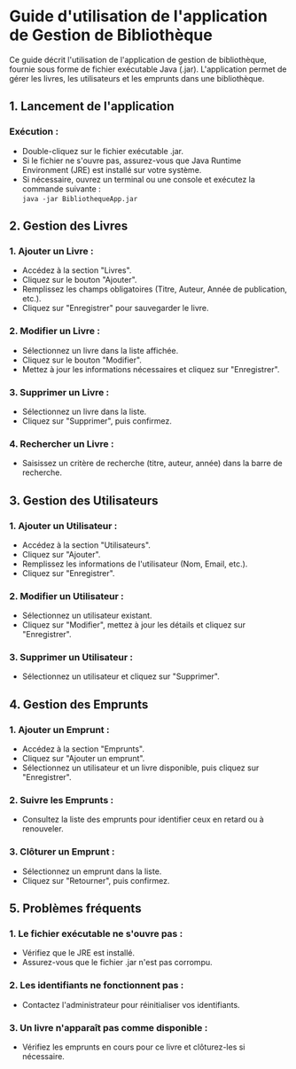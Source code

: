 # Guide d'utilisation de l'application de Gestion de Bibliothèque

Ce guide décrit l'utilisation de l'application de gestion de bibliothèque, fournie sous forme de fichier exécutable Java (.jar). L'application permet de gérer les livres, les utilisateurs et les emprunts dans une bibliothèque.

## 1. Lancement de l'application

### Exécution :
- Double-cliquez sur le fichier exécutable .jar.
- Si le fichier ne s'ouvre pas, assurez-vous que Java Runtime Environment (JRE) est installé sur votre système.
- Si nécessaire, ouvrez un terminal ou une console et exécutez la commande suivante :  
  `java -jar BibliothequeApp.jar`

## 2. Gestion des Livres

### 1. Ajouter un Livre :
- Accédez à la section "Livres".
- Cliquez sur le bouton "Ajouter".
- Remplissez les champs obligatoires (Titre, Auteur, Année de publication, etc.).
- Cliquez sur "Enregistrer" pour sauvegarder le livre.

### 2. Modifier un Livre :
- Sélectionnez un livre dans la liste affichée.
- Cliquez sur le bouton "Modifier".
- Mettez à jour les informations nécessaires et cliquez sur "Enregistrer".

### 3. Supprimer un Livre :
- Sélectionnez un livre dans la liste.
- Cliquez sur "Supprimer", puis confirmez.

### 4. Rechercher un Livre :
- Saisissez un critère de recherche (titre, auteur, année) dans la barre de recherche.

## 3. Gestion des Utilisateurs

### 1. Ajouter un Utilisateur :
- Accédez à la section "Utilisateurs".
- Cliquez sur "Ajouter".
- Remplissez les informations de l'utilisateur (Nom, Email, etc.).
- Cliquez sur "Enregistrer".

### 2. Modifier un Utilisateur :
- Sélectionnez un utilisateur existant.
- Cliquez sur "Modifier", mettez à jour les détails et cliquez sur "Enregistrer".

### 3. Supprimer un Utilisateur :
- Sélectionnez un utilisateur et cliquez sur "Supprimer".

## 4. Gestion des Emprunts

### 1. Ajouter un Emprunt :
- Accédez à la section "Emprunts".
- Cliquez sur "Ajouter un emprunt".
- Sélectionnez un utilisateur et un livre disponible, puis cliquez sur "Enregistrer".

### 2. Suivre les Emprunts :
- Consultez la liste des emprunts pour identifier ceux en retard ou à renouveler.

### 3. Clôturer un Emprunt :
- Sélectionnez un emprunt dans la liste.
- Cliquez sur "Retourner", puis confirmez.

## 5. Problèmes fréquents

### 1. Le fichier exécutable ne s'ouvre pas :
- Vérifiez que le JRE est installé.
- Assurez-vous que le fichier .jar n'est pas corrompu.

### 2. Les identifiants ne fonctionnent pas :
- Contactez l'administrateur pour réinitialiser vos identifiants.

### 3. Un livre n'apparaît pas comme disponible :
- Vérifiez les emprunts en cours pour ce livre et clôturez-les si nécessaire.
